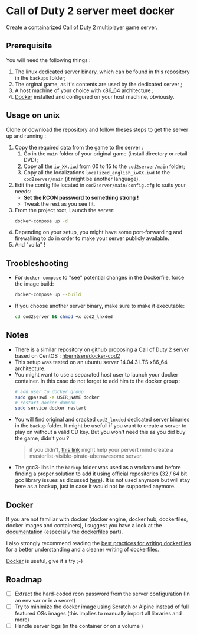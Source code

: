 # Call of Duty 2 server meet docker

Create a containarized [Call of Duty 2](https://en.wikipedia.org/wiki/Call_of_Duty_2) multiplayer game server.

## Prerequisite
You will need the following things :
1. The linux dedicated server binary, which can be found in this repository in the `backups` folder;
2. The orginal game, as it's contents are used by the dedicated server ;
3. A host machine of your choice with x86_64 architecture ;
4. [Docker](https://www.docker.com/) installed and configured on your host machine, obviously.

## Usage on unix
Clone or download the repository and follow theses steps to get the server up and running :
1. Copy the required data from the game to the server :
   1. Go in the `main` folder of your original game (install directory or retail DVD);
   2. Copy all the `iw_XX.iwd` from 00 to 15 to the `cod2server/main` folder;
   3. Copy all the localizations `localized_english_iwXX.iwd` to the `cod2server/main` (it might be another language).
2. Edit the config file located in `cod2server/main/config.cfg` to suits your needs:
   * **Set the RCON password to something strong !**
   * Tweak the rest as you see fit.
3. From the project root, Launch the server:
   ``` bash
   docker-compose up -d
   ```
4. Depending on your setup, you might have some port-forwarding and firewalling to do in order to make your server publicly available.
5. And "voila" !

## Troobleshooting
* For `docker-compose` to "see" potential changes in the Dockerfile, force the image build: 
  ``` bash
  docker-compose up --build
  ```
* If you choose another server binary, make sure to make it executable:
  ``` bash
  cd cod2server && chmod +x cod2_lnxded
  ```

## Notes
* There is a similar repository on github proposing a Call of Duty 2 server based on CentOS : [hberntsen/docker-cod2](https://github.com/hberntsen/docker-cod2)
* This setup was tested on an ubuntu server 14.04.3 LTS x86_64 architecture.
* You might want to use a separated host user to launch your docker container. In this case do not forget to add him to the docker group :
  ``` bash
  # add user to docker group
  sudo gpasswd -a USER_NAME docker
  # restart docker dameon
  sudo service docker restart
  ```
* You will find original and cracked `cod2_lnxded` dedicated server binaries in the `backup` folder. It might be usefull if you want to create a server to play on without a valid CD key. But you won't need this as you did buy the game, didn't you ? 
  > if you didn't, [this link](http://killtube.org/showthread.php?1337-CoD2-Tutorial-How-to-make-your-cracked-server-show-up-in-the-master-list) might help your pervert mind create a masterlist-visible-pirate-uberawesome server.
* The gcc3-libs in the `backup` folder was used as a workaround before finding a proper solution to add it using official repositories (32 / 64 bit gcc library issues as dicussed [here](http://askubuntu.com/questions/454253/how-to-run-32-bit-app-in-ubuntu-64-bit/454254#454254)). It is not used anymore but will stay here as a backup, just in case it would not be supported anymore.

## Docker
If you are not familiar with docker (docker engine, docker hub, dockerfiles, docker images and containers), I suggest you have a look at the [documentation](https://docs.docker.com/) (especially the [dockerfiles](https://docs.docker.com/reference/builder/) part).

I also strongly recommend reading the [best practices for writing dockerfiles](https://docs.docker.com/articles/dockerfile_best-practices/) for a better understanding and a cleaner writing of dockerfiles.

[Docker](https://www.docker.com/) is useful, give it a try ;-)

## Roadmap
- [ ] Extract the hard-coded rcon password from the server configuration (In an env var or in a secret)
- [ ] Try to minimize the docker image using Scratch or Alpine instead of full featured OSs images (this implies to manually import all libraries and more)
- [ ] Handle server logs (in the container or on a volume )
